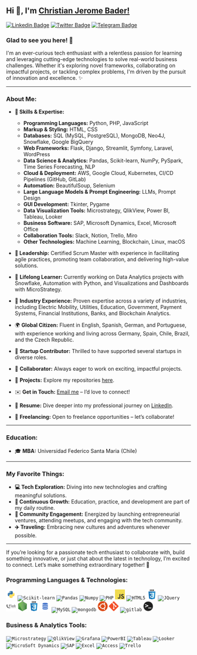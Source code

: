 ## Hi 👋, I'm [Christian Jerome Bader!](https://github.com/jeromebader/)

[![Linkedin Badge](https://img.shields.io/badge/-LinkedIn-0e76a8?style=flat-square&logo=Linkedin&logoColor=white)](https://www.linkedin.com/in/christian-jerome-bader/)
[![Twitter Badge](https://img.shields.io/badge/-Twitter-00acee?style=flat-square&logo=Twitter&logoColor=white)](https://twitter.com/Christian_Jero)
[![Telegram Badge](https://img.shields.io/badge/-Telegram-0088cc?style=flat-square&logo=Telegram&logoColor=white)](https://t.me/CJBader)

### Glad to see you here! 🎉   
I'm an ever-curious tech enthusiast with a relentless passion for learning and leveraging cutting-edge technologies to solve real-world business challenges. Whether it's exploring novel frameworks, collaborating on impactful projects, or tackling complex problems, I'm driven by the pursuit of innovation and excellence. ✨

---

### About Me:
- **🔧 Skills & Expertise:**
   - **Programming Languages:** Python, PHP, JavaScript  
   - **Markup & Styling:** HTML, CSS  
   - **Databases:** SQL (MySQL, PostgreSQL), MongoDB, Neo4J, Snowflake, Google BigQuery  
   - **Web Frameworks:** Flask, Django, Streamlit, Symfony, Laravel, WordPress  
   - **Data Science & Analytics:** Pandas, Scikit-learn, NumPy, PySpark, Time Series Forecasting, NLP  
   - **Cloud & Deployment:** AWS, Google Cloud, Kubernetes, CI/CD Pipelines (GitHub, GitLab)  
   - **Automation:** BeautifulSoup, Selenium  
   - **Large Language Models & Prompt Engineering:** LLMs, Prompt Design  
   - **GUI Development:** Tkinter, Pygame  
   - **Data Visualization Tools:** Microstrategy, QlikView, Power BI, Tableau, Looker
   - **Business Software:** SAP, Microsoft Dynamics, Excel, Microsoft Office  
   - **Collaboration Tools:** Slack, Notion, Trello, Miro  
   - **Other Technologies:** Machine Learning, Blockchain, Linux, macOS

- **🎯 Leadership:** Certified Scrum Master with experience in facilitating agile practices, promoting team collaboration, and delivering high-value solutions.  
- 🚀 **Lifelong Learner:** Currently working on Data Analytics projects with Snowflake, Automation with Python, and Visualizations and Dashboards with MicroStrategy.  
- 🔧 **Industry Experience:** Proven expertise across a variety of industries, including Electric Mobility, Utilities, Education, Government, Payment Systems, Financial Institutions, Banks, and Blockchain Analytics.  
- 🌍 **Global Citizen:** Fluent in English, Spanish, German, and Portuguese, with experience working and living across Germany, Spain, Chile, Brazil, and the Czech Republic.  
- 🌱 **Startup Contributor:** Thrilled to have supported several startups in diverse roles.  
- 👯 **Collaborator:** Always eager to work on exciting, impactful projects.  
- 📂 **Projects:** Explore my repositories [here](https://github.com/jeromebader?tab=repositories).  
- ✉️ **Get in Touch:** [Email me](mailto:jerome.bader@gmail.com) – I’d love to connect!  
- 📝 **Resume:** Dive deeper into my professional journey on [LinkedIn](https://www.linkedin.com/in/christian-jerome-bader/).  
- 🔭 **Freelancing:** Open to freelance opportunities – let’s collaborate!  

---

### Education:
- 🎓 **MBA:** Universidad Federico Santa Maria (Chile)  

---

### My Favorite Things:
- **💻 Tech Exploration:** Diving into new technologies and crafting meaningful solutions.  
- **🧠 Continuous Growth:** Education, practice, and development are part of my daily routine.  
- **🍕 Community Engagement:** Energized by launching entrepreneurial ventures, attending meetups, and engaging with the tech community.  
- **✈️ Traveling:** Embracing new cultures and adventures whenever possible.  

---

If you’re looking for a passionate tech enthusiast to collaborate with, build something innovative, or just chat about the latest in technology, I’m excited to connect. Let’s make something extraordinary together! 🚀

### Programming Languages & Technologies:

<code><img height="27" src="https://raw.githubusercontent.com/github/explore/80688e429a7d4ef2fca1e82350fe8e3517d3494d/topics/python/python.png" alt="python"></code>
<code><img height="27" src="https://raw.githubusercontent.com/scikit-learn/scikit-learn/main/doc/logos/scikit-learn-logo.png" alt="Scikit-learn"></code>
<code><img height="27" src="https://encrypted-tbn0.gstatic.com/images?q=tbn:ANd9GcTkKmkBqviJKR3yCj5F251eRodlrKmubG6ey7pJMGGLMs2CF23gBT_4QevLGRVUjcSXSkQ&usqp=CAU" alt="Pandas"></code>
<code><img height="27" src="https://github.com/numpy/numpy/raw/main/branding/logo/primary/numpylogo.svg" alt="Numpy"></code>
<code><img height="27" src="https://upload.wikimedia.org/wikipedia/commons/thumb/2/27/PHP-logo.svg/121px-PHP-logo.svg.png" alt="PHP"></code>
<code><img height="27" src="https://raw.githubusercontent.com/github/explore/80688e429a7d4ef2fca1e82350fe8e3517d3494d/topics/javascript/javascript.png" alt="javascript"></code>
<code><img height="27" src="https://raw.githubusercontent.com/gist/tracend/3798496/raw/640a549782e952bdbe31fbb41f819fa96240de42/HTML5_SF.svg" alt="HTML5"></code>
<code><img height="27" src="https://raw.githubusercontent.com/github/explore/6c6508f34230f0ac0d49e847a326429eefbfc030/topics/css/css.png" alt="CSS"></code>
<code><img height="27" src="https://e7.pngegg.com/pngimages/265/442/png-clipart-jquery-ui-javascript-web-browser-pasargad-text-trademark-thumbnail.png" alt="JQuery"></code>
<code><img height="27" src="https://raw.githubusercontent.com/github/explore/80688e429a7d4ef2fca1e82350fe8e3517d3494d/topics/flask/flask.png" alt="FLASK"></code>
<code><img height="27" src="https://raw.githubusercontent.com/github/explore/80688e429a7d4ef2fca1e82350fe8e3517d3494d/topics/nodejs/nodejs.png" alt="nodejs"></code>
<code><img height="27" src="https://raw.githubusercontent.com/github/explore/6c6508f34230f0ac0d49e847a326429eefbfc030/topics/css/css.png" alt="CSS"></code>
<code><img height="27" src="https://raw.githubusercontent.com/github/explore/80688e429a7d4ef2fca1e82350fe8e3517d3494d/topics/sql/sql.png" alt="sql"></code>
<code><img height="27" src="https://www.pngfind.com/pngs/m/74-744138_mysql-logo-png-mysql-transparent-png.png" alt="MySQL"></code>
<code><img height="27" src="https://encrypted-tbn0.gstatic.com/images?q=tbn%3AANd9GcSTTzPAw-55ssm1Im594xYZ9eRQu2JylrkYLg&usqp=CAU" alt="mongodb"></code>
<code><img height="27" src="https://raw.githubusercontent.com/github/explore/80688e429a7d4ef2fca1e82350fe8e3517d3494d/topics/ubuntu/ubuntu.png" alt="Linux Ubuntu"></code>
<code><img height="27" src="https://raw.githubusercontent.com/devicons/devicon/master/icons/git/git-original.svg" alt="git"></code>
<code><img height="27" src="https://cdn.freebiesupply.com/logos/large/2x/gitlab-logo-png-transparent.png" alt="gitlab"></code>
<code><img height="27" src="https://raw.githubusercontent.com/github/explore/80688e429a7d4ef2fca1e82350fe8e3517d3494d/topics/terminal/terminal.png" alt="terminal"></code>


### Business & Analytics Tools:

<code><img height="27" src="https://21707327.fs1.hubspotusercontent-na1.net/hub/21707327/hubfs/MicroStrategy.png?width=928&name=MicroStrategy.png" alt="Microstrategy"></code>
<code><img height="27" src="https://w7.pngwing.com/pngs/370/530/png-transparent-round-green-and-white-logo-qlik-business-intelligence-software-dashboard-logo-others-miscellaneous-company-grass.png" alt="QlikView"></code>
<code><img height="27" src="https://upload.wikimedia.org/wikipedia/commons/thumb/a/a1/Grafana_logo.svg/800px-Grafana_logo.svg.png" alt="Grafana"></code>
<code><img height="27" src="https://upload.wikimedia.org/wikipedia/en/thumb/2/20/Power_BI_logo.svg/70px-Power_BI_logo.svg.png" alt="PowerBI"></code>
<code><img height="27" src="https://bsu-wpe-blogs.s3.amazonaws.com/wp-content/uploads/sites/38/2023/02/24133338/Tableau-Logo-1024x576.png" alt="Tableau"></code>
<code><img height="27" src="https://bsu-wpe-blogs.s3.amazonaws.com/wp-content/uploads/sites/38/2023/02/24133338/Tableau-Logo-1024x576.png" alt="Looker"></code>
<code><img height="27" src="https://e7.pngegg.com/pngimages/351/968/png-clipart-logo-microsoft-dynamics-crm-microsoft-dynamics-erp-microsoft-dynamics-c5-dynamic-logo-text-logo.png" alt="MicroSoft Dynamics"></code>
<code><img height="27" src="https://pngset.com/images/sap-logo-text-word-label-symbol-transparent-png-2224614.png" alt="SAP"></code>
<code><img height="27" src="https://www.clipartmax.com/png/middle/115-1150991_microsoftexcel-logo-1-ms-excel-logo-transparent.png" alt="Excel"></code>
<code><img height="27" src="https://w7.pngwing.com/pngs/997/108/png-transparent-microsoft-access-microsoft-office-2013-microsoft-office-365-microsoft-text-rectangle-logo.png" alt="Access"></code>
<code><img height="27" src="https://toppng.com/uploads/preview/trello-logo-vector-11573941011bge3nswnhm.png" alt="Trello"></code>
